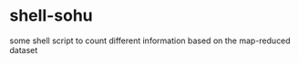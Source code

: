 shell-sohu
==========

some shell script to count different information based on the map-reduced dataset 
